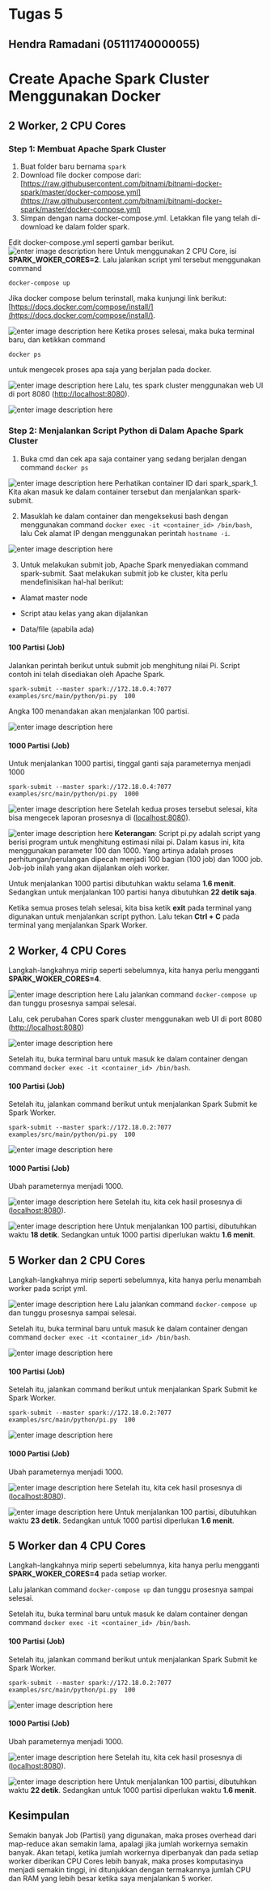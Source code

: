 # Tugas 5
## Hendra Ramadani (05111740000055)

# Create Apache Spark Cluster Menggunakan Docker

## 2 Worker, 2 CPU Cores

### Step 1: Membuat Apache Spark Cluster

 1.  Buat folder baru bernama `spark`
 2. Download file docker compose dari: [https://raw.githubusercontent.com/bitnami/bitnami-docker-spark/master/docker-compose.yml](https://raw.githubusercontent.com/bitnami/bitnami-docker-spark/master/docker-compose.yml)
 3. Simpan dengan nama docker-compose.yml. Letakkan file yang telah di-download ke dalam folder spark.

Edit docker-compose.yml seperti gambar berikut.
![enter image description here](https://github.com/hendraramadani/Big-Data/blob/master/Tugas%205/Dokumentasi/22/docker_compose_22.PNG)
Untuk menggunakan 2 CPU Core, isi **SPARK_WOKER_CORES=2**.
Lalu jalankan script yml tersebut menggunakan command

    docker-compose up

Jika docker compose belum terinstall, maka kunjungi link berikut: [https://docs.docker.com/compose/install/](https://docs.docker.com/compose/install/).

![enter image description here](https://github.com/hendraramadani/Big-Data/blob/master/Tugas%205/Dokumentasi/22/docker_up_22.PNG)
Ketika proses selesai, maka buka terminal baru, dan ketikkan command

    docker ps

untuk mengecek proses apa saja yang berjalan pada docker.

![enter image description here](https://github.com/hendraramadani/Big-Data/blob/master/Tugas%205/Dokumentasi/22/docker_ps_22.PNG)
Lalu, tes spark cluster menggunakan web UI di port 8080 ([http://localhost:8080](http://localhost:8080)).

![enter image description here](https://github.com/hendraramadani/Big-Data/blob/master/Tugas%205/Dokumentasi/22/docker_spark_execution_time_22.PNG)

### Step 2: Menjalankan Script Python di Dalam Apache Spark Cluster

1. Buka cmd dan cek apa saja container yang sedang berjalan dengan command `docker ps`

![enter image description here](https://github.com/hendraramadani/Big-Data/blob/master/Tugas%205/Dokumentasi/22/docker_ps_22.PNG)
Perhatikan container ID dari spark_spark_1. Kita akan masuk ke dalam container tersebut dan menjalankan spark-submit.

2.  Masuklah ke dalam container dan mengeksekusi bash dengan menggunakan command `docker exec -it <container_id> /bin/bash`, lalu Cek alamat IP dengan menggunakan perintah `hostname -i`.

![enter image description here](https://github.com/hendraramadani/Big-Data/blob/master/Tugas%205/Dokumentasi/22/docker_hostname_22.PNG)

3.  Untuk melakukan submit job, Apache Spark menyediakan command spark-submit. Saat melakukan submit job ke cluster, kita perlu mendefinisikan hal-hal berikut:
    

-   Alamat master node
    
-   Script atau kelas yang akan dijalankan
    
-   Data/file (apabila ada)

#### 100 Partisi (Job)
Jalankan perintah berikut untuk submit job menghitung nilai Pi. Script contoh ini telah disediakan oleh Apache Spark.

    spark-submit --master spark://172.18.0.4:7077  examples/src/main/python/pi.py  100

Angka 100 menandakan akan menjalankan 100 partisi. 

![enter image description here](https://github.com/hendraramadani/Big-Data/blob/master/Tugas%205/Dokumentasi/22/docker_spark_partition_100.PNG)

#### 1000 Partisi (Job)

Untuk menjalankan 1000 partisi, tinggal ganti saja parameternya menjadi 1000

    spark-submit --master spark://172.18.0.4:7077  examples/src/main/python/pi.py  1000

![enter image description here](https://github.com/hendraramadani/Big-Data/blob/master/Tugas%205/Dokumentasi/22/docker_spark_partition_1000.PNG)
Setelah kedua proses tersebut selesai, kita bisa mengecek laporan prosesnya di ([localhost:8080](%28http://localhost:8080%29)).

![enter image description here](https://github.com/hendraramadani/Big-Data/blob/master/Tugas%205/Dokumentasi/22/docker_spark_execution_time_22.PNG)
**Keterangan**:
Script pi.py adalah script yang berisi program untuk menghitung estimasi nilai pi. Dalam kasus ini, kita menggunakan parameter 100 dan 1000. Yang artinya adalah proses perhitungan/perulangan dipecah menjadi 100 bagian (100 job) dan 1000 job. Job-job inilah yang akan dijalankan oleh worker.

Untuk menjalankan 1000 partisi dibutuhkan waktu selama **1.6 menit**. Sedangkan untuk menjalankan 100 partisi hanya dibutuhkan **22 detik saja**.

Ketika semua proses telah selesai, kita bisa ketik **exit** pada terminal yang digunakan untuk menjalankan script python. Lalu tekan **Ctrl + C** pada terminal yang menjalankan Spark Worker.


## 2 Worker, 4 CPU Cores

Langkah-langkahnya mirip seperti sebelumnya, kita hanya perlu mengganti **SPARK_WOKER_CORES=4**.

![enter image description here](https://github.com/hendraramadani/Big-Data/blob/master/Tugas%205/Dokumentasi/24/docker_compose_24.PNG)
Lalu jalankan command `docker-compose up` dan tunggu prosesnya sampai selesai. 

Lalu, cek perubahan Cores spark cluster menggunakan web UI di port 8080 ([http://localhost:8080](http://localhost:8080))

![enter image description here](https://github.com/hendraramadani/Big-Data/blob/master/Tugas%205/Dokumentasi/24/docker_spark_24.PNG)

Setelah itu, buka terminal baru untuk masuk ke dalam container dengan command `docker exec -it <container_id> /bin/bash`.

#### 100 Partisi (Job)
Setelah itu, jalankan command berikut untuk menjalankan Spark Submit ke Spark Worker.

    spark-submit --master spark://172.18.0.2:7077  examples/src/main/python/pi.py  100

![enter image description here](https://github.com/hendraramadani/Big-Data/blob/master/Tugas%205/Dokumentasi/24/docker_spark_partition_100_24.PNG)

#### 1000 Partisi (Job)

Ubah parameternya menjadi 1000.

![enter image description here](https://github.com/hendraramadani/Big-Data/blob/master/Tugas%205/Dokumentasi/24/docker_spark_partition_1000_24.PNG)
Setelah itu, kita cek hasil prosesnya di ([localhost:8080](%28http://localhost:8080%29)).

![enter image description here](https://github.com/hendraramadani/Big-Data/blob/master/Tugas%205/Dokumentasi/24/docker_spark_execution_time_24.PNG)
Untuk menjalankan 100 partisi, dibutuhkan waktu **18 detik**. Sedangkan untuk 1000 partisi diperlukan waktu **1.6 menit**.

## 5 Worker dan 2 CPU Cores

Langkah-langkahnya mirip seperti sebelumnya, kita hanya perlu menambah worker pada script yml.

![enter image description here](https://raw.githubusercontent.com/Armunz/big-data/master/tugas5/dokumentasi/5%20worker%202%20cpu/5%20worker%202%20cpu.png)
Lalu jalankan command `docker-compose up` dan tunggu prosesnya sampai selesai. 

Setelah itu, buka terminal baru untuk masuk ke dalam container dengan command `docker exec -it <container_id> /bin/bash`.

![enter image description here](https://raw.githubusercontent.com/Armunz/big-data/master/tugas5/dokumentasi/5%20worker%202%20cpu/5%20worker.png)
#### 100 Partisi (Job)
Setelah itu, jalankan command berikut untuk menjalankan Spark Submit ke Spark Worker.

    spark-submit --master spark://172.18.0.2:7077  examples/src/main/python/pi.py  100

![enter image description here](https://raw.githubusercontent.com/Armunz/big-data/master/tugas5/dokumentasi/5%20worker%202%20cpu/pi%205%20worker%202%20cpu%20100%20partisi.png)
#### 1000 Partisi (Job)

Ubah parameternya menjadi 1000.

![enter image description here](https://raw.githubusercontent.com/Armunz/big-data/master/tugas5/dokumentasi/5%20worker%202%20cpu/pi%205%20worker%202%20cpu%201000%20partisi.png)
Setelah itu, kita cek hasil prosesnya di ([localhost:8080](%28http://localhost:8080%29)).

![enter image description here](https://raw.githubusercontent.com/Armunz/big-data/master/tugas5/dokumentasi/5%20worker%202%20cpu/hasil%205%20worker%202%20cpu.png)
Untuk menjalankan 100 partisi, dibutuhkan waktu **23 detik**. Sedangkan untuk 1000 partisi diperlukan **1.6 menit**.

## 5 Worker dan 4 CPU Cores

Langkah-langkahnya mirip seperti sebelumnya, kita hanya perlu mengganti **SPARK_WOKER_CORES=4** pada setiap worker.

Lalu jalankan command `docker-compose up` dan tunggu prosesnya sampai selesai. 

Setelah itu, buka terminal baru untuk masuk ke dalam container dengan command `docker exec -it <container_id> /bin/bash`.

#### 100 Partisi (Job)
Setelah itu, jalankan command berikut untuk menjalankan Spark Submit ke Spark Worker.

    spark-submit --master spark://172.18.0.2:7077  examples/src/main/python/pi.py  100

![enter image description here](https://raw.githubusercontent.com/Armunz/big-data/master/tugas5/dokumentasi/5%20worker%204%20cpu/pi%205%20worker%204%20cpu%20100%20partisi.png)

#### 1000 Partisi (Job)

Ubah parameternya menjadi 1000.

![enter image description here](https://raw.githubusercontent.com/Armunz/big-data/master/tugas5/dokumentasi/5%20worker%204%20cpu/pi%205%20worker%204%20cpu%201000%20partisi.png)
Setelah itu, kita cek hasil prosesnya di ([localhost:8080](%28http://localhost:8080%29)).

![enter image description here](https://raw.githubusercontent.com/Armunz/big-data/master/tugas5/dokumentasi/5%20worker%204%20cpu/hasil%205%20worker%204%20cpu.png)
Untuk menjalankan 100 partisi, dibutuhkan waktu **22 detik**. Sedangkan untuk 1000 partisi diperlukan waktu **1.6 menit**.

## Kesimpulan
Semakin banyak Job (Partisi) yang digunakan, maka proses overhead dari map-reduce akan semakin lama, apalagi jika jumlah workernya semakin banyak. Akan tetapi, ketika jumlah workernya diperbanyak dan pada setiap worker diberikan CPU Cores lebih banyak, maka proses komputasinya menjadi semakin tinggi, ini ditunjukkan dengan termakannya jumlah CPU dan RAM yang lebih besar ketika saya menjalankan 5 worker.
